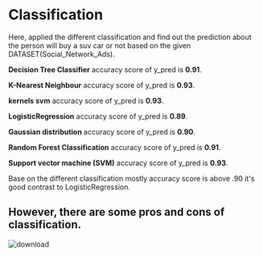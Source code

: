 # Classification

Here, applied the different classification and find out the prediction about the person will buy a suv car or not based on the given DATASET(Social_Network_Ads).

**Decision Tree Classifier** accuracy score of y_pred is **0.91**.

**K-Nearest Neighbour** accuracy score of y_pred is **0.93**.

**kernels svm** accuracy score of y_pred is **0.93**.

**LogisticRegression** accuracy score of y_pred is **0.89**.

**Gaussian distribution** accuracy score of y_pred is **0.90**.

**Random Forest Classification** accuracy score of y_pred is **0.91**.

**Support vector machine (SVM)** accuracy score of y_pred is **0.93**.

Base on the different classification mostly accuracy score is above .90 it's good contrast to LogisticRegression.

##
## **However, there are some pros and cons of classification.**

![download](https://user-images.githubusercontent.com/59303032/167834086-b19e1fca-a755-41d8-b316-072c4ba69850.png)
